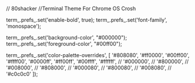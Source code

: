 // 80shacker
//Terminal Theme For Chrome OS Crosh

term_.prefs_.set('enable-bold', true);
term_.prefs_.set('font-family', 'monospace');

term_.prefs_.set('background-color', "#000000");
term_.prefs_.set('foreground-color', "#00ff00");

term_.prefs_.set('color-palette-overrides', [
  '#808080', 
  '#ff0000', 
  '#00ff00', 
  '#ffff00', 
  '#0000ff', 
  '#ff00ff', 
  '#00ffff', 
  '#ffffff',
//  '#000000', 
//  '#800000', 
//  '#008000', 
//  '#808000', 
//  '#000080', 
//  '#800080', 
//  '#008080', 
//  '#c0c0c0'
]);
